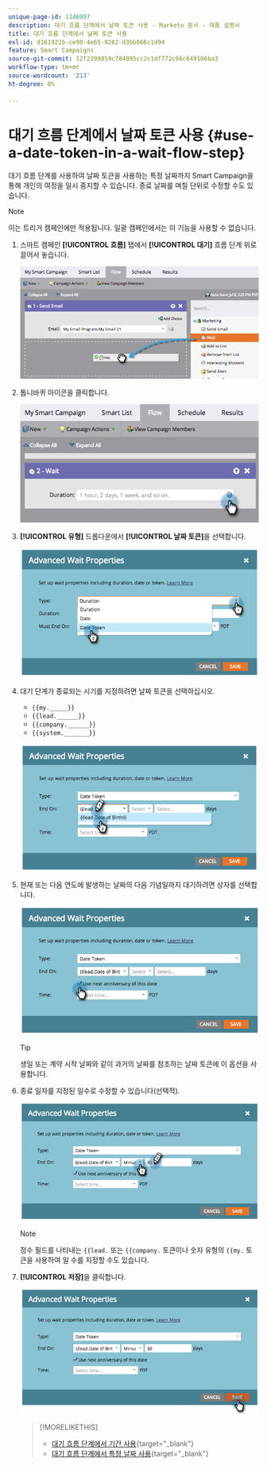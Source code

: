 ```yaml
---
unique-page-id: 1146997
description: 대기 흐름 단계에서 날짜 토큰 사용 - Marketo 문서 - 제품 설명서
title: 대기 흐름 단계에서 날짜 토큰 사용
exl-id: d161922b-ce90-4e65-9282-d3bb866c1d94
feature: Smart Campaigns
source-git-commit: 12f2399859c784095cc2c1df772c66c649106ba3
workflow-type: tm+mt
source-wordcount: '213'
ht-degree: 0%

---
```


# 대기 흐름 단계에서 날짜 토큰 사용 {#use-a-date-token-in-a-wait-flow-step}

대기 흐름 단계를 사용하여 날짜 토큰을 사용하는 특정 날짜까지 Smart Campaign을 통해 개인의 여정을 일시 중지할 수 있습니다. 종료 날짜를 며칠 단위로 수정할 수도 있습니다.

>[!NOTE]
>
>이는 트리거 캠페인에만 적용됩니다. 일괄 캠페인에서는 이 기능을 사용할 수 없습니다.

1. 스마트 캠페인 **[!UICONTROL 흐름]** 탭에서 **[!UICONTROL 대기]** 흐름 단계 위로 끌어서 놓습니다.

   ![](assets/use-a-date-token-in-a-wait-flow-step-1.png)

1. 톱니바퀴 아이콘을 클릭합니다.

   ![](assets/use-a-date-token-in-a-wait-flow-step-2.png)

1. **[!UICONTROL 유형]** 드롭다운에서 **[!UICONTROL 날짜 토큰]**&#x200B;을 선택합니다.

   ![](assets/use-a-date-token-in-a-wait-flow-step-3.png)

1. 대기 단계가 종료되는 시기를 지정하려면 날짜 토큰을 선택하십시오.

   * `{{my._____}}`
   * `{{lead.______}}`
   * `{{company.______}}`
   * `{{system._______}}`

   ![](assets/use-a-date-token-in-a-wait-flow-step-4.png)

1. 현재 또는 다음 연도에 발생하는 날짜의 다음 기념일까지 대기하려면 상자를 선택합니다.

   ![](assets/use-a-date-token-in-a-wait-flow-step-5.png)

   >[!TIP]
   >
   >생일 또는 계약 시작 날짜와 같이 과거의 날짜를 참조하는 날짜 토큰에 이 옵션을 사용합니다.

1. 종료 일자를 지정된 일수로 수정할 수 있습니다(선택적).

   ![](assets/use-a-date-token-in-a-wait-flow-step-6.png)

   >[!NOTE]
   >
   >정수 필드를 나타내는 `{{lead.` 또는 `{{company.` 토큰이나 숫자 유형의 `{{my.` 토큰을 사용하여 일 수를 지정할 수도 있습니다.

1. **[!UICONTROL 저장]**&#x200B;을 클릭합니다.

   ![](assets/use-a-date-token-in-a-wait-flow-step-7.png)

   >[!MORELIKETHIS]
   >
   >* [대기 흐름 단계에서 기간 사용](/help/marketo/product-docs/core-marketo-concepts/smart-campaigns/flow-actions/wait/use-a-duration-in-a-wait-flow-step.md){target="_blank"}
   >* [대기 흐름 단계에서 특정 날짜 사용](/help/marketo/product-docs/core-marketo-concepts/smart-campaigns/flow-actions/wait/use-a-specific-date-in-a-wait-flow-step.md){target="_blank"}
